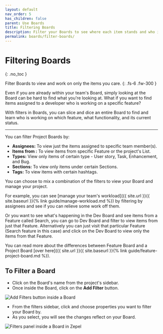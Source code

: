 ```yaml
---
layout: default
nav_order: 5
has_children: false
parent: Use Boards
title: Filtering Boards
description: Filter your Boards to see where each item stands and who is working on what to manage workload
permalink: boards/filter-boards/
---
```

# Filtering Boards
{: .no_toc }

Filter Boards to view and work on only the items you care.
{: .fs-6 .fw-300 }

Even if you are already within your team's Board, simply looking at the Board can be hard to find what you're looking at. What if you want to find items assigned to a developer who is working on a specific feature? 

With filters in Boards, you can slice and dice an entire Board to find and learn who is working on which feature, what functionality, and its current status.

---

You can filter Project Boards by:

* **Assignees:** To view just the items assigned to specific team member(s).
* **Items from :** To view items from specific Feature or the project's List.
* **Types:** View only items of certain type - User story, Task, Enhancement, and Bug.
* **Sections:** To view only items under certain Sections.
* **Tags:** To view items with certain hashtags.

You can choose to mix a combination of the filters to view your Board and manage your project. 

For example, you can see [manage your team's workload]({{ site.url }}{{ site.baseurl }}{% link guide/manage-workload.md %}) by filtering by assignees and see if you can relieve some work off them.

Or you want to see what's happening in the Dev Board and see items from a Feature called Search, you can go to Dev Board and filter to view items from just that Feature. Alternatively you can just visit that particular Feature (Search feature in this case) and click on the Dev Board to view only the items from that Feature.

You can read more about the differences between Feature Board and a Project Board [over here]({{ site.url }}{{ site.baseurl }}{% link guide/feature-project-board.md %}).

## To Filter a Board
- Click on the Board's name from the project's sidebar.
- Once inside the Board, click on the __Add Filter__ button.

![Add Filters button inside a Board](/guide/assets/uploads/zepel-boards-add-filters-button.png "Click on Add Filters button")

- From the filters sidebar, click and choose properties you want to filter your Board by.
- As you select, you will see the changes reflect on your Board.

![Filters panel inside a Board in Zepel](/guide/assets/uploads/zepel-boards-filters.png "Board's Filter panel")